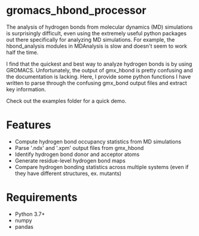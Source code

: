 # gromacs_hbond_processor

The analysis of hydrogen bonds from molecular dynamics (MD) simulations is surprisingly difficult, even using the extremely useful python packages out there specifically for analyzing MD simulations. For example, the hbond_analysis modules in MDAnalysis is slow and doesn't seem to work half the time.

I find that the quickest and best way to analyze hydrogen bonds is by using GROMACS. Unfortunately, the output of gmx_hbond is pretty confusing and the documentation is lacking. Here, I provide some python functions I have written to parse through the confusing gmx_bond output files and extract key information.

Check out the examples folder for a quick demo.

# Features

- Compute hydrogen bond occupancy statistics from MD simulations
- Parse '.ndx' and '.xpm' output files from gmx_hbond
- Identify hydrogen bond donor and acceptor atoms
- Generate residue-level hydrogen bond maps
- Compare hydrogen bonding statistics across multiple systems (even if they have different structures, ex. mutants)

# Requirements

- Python 3.7+
- numpy
- pandas
